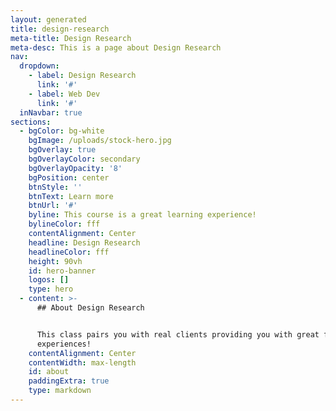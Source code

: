 ```yaml
---
layout: generated
title: design-research
meta-title: Design Research
meta-desc: This is a page about Design Research
nav:
  dropdown:
    - label: Design Research
      link: '#'
    - label: Web Dev
      link: '#'
  inNavbar: true
sections:
  - bgColor: bg-white
    bgImage: /uploads/stock-hero.jpg
    bgOverlay: true
    bgOverlayColor: secondary
    bgOverlayOpacity: '8'
    bgPosition: center
    btnStyle: ''
    btnText: Learn more
    btnUrl: '#'
    byline: This course is a great learning experience!
    bylineColor: fff
    contentAlignment: Center
    headline: Design Research
    headlineColor: fff
    height: 90vh
    id: hero-banner
    logos: []
    type: hero
  - content: >-
      ## About Design Research


      This class pairs you with real clients providing you with great first hand
      experiences!
    contentAlignment: Center
    contentWidth: max-length
    id: about
    paddingExtra: true
    type: markdown
---
```



